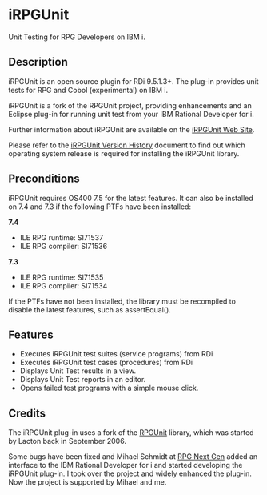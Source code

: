 # iRPGUnit

Unit Testing for RPG Developers on IBM i.

## Description

iRPGUnit is an open source plugin for RDi 9.5.1.3+. The plug-in provides unit tests for RPG and Cobol (experimental) on IBM i.

iRPGUnit is a fork of the RPGUnit project, providing enhancements and an Eclipse plug-in for running unit test from your IBM Rational Developer for i.

Further information about iRPGUnit are available on the [iRPGUnit Web Site](https://tools-400.github.io/irpgunit/).

Please refer to the [iRPGUnit Version History](<https://tools-400.github.io/irpgunit/files/iRPGUnit for RDi 9.5.1.3+.pdf>) document to find out which operating system release is required for installing the iRPGUnit library.

## Preconditions

iRPGUnit requires OS400 7.5 for the latest features. It can also be installed on 7.4 and 7.3 if the following PTFs have been installed:

**7.4**

* ILE RPG runtime: SI71537
* ILE RPG compiler: SI71536

**7.3**

* ILE RPG runtime: SI71535
* ILE RPG compiler: SI71534

If the PTFs have not been installed, the library must be recompiled to disable the latest features, such as assertEqual().

## Features

* Executes iRPGUnit test suites (service programs) from RDi
* Executes iRPGUnit test cases (procedures) from RDi
* Displays Unit Test results in a view.
* Displays Unit Test reports in an editor.
* Opens failed test programs with a simple mouse click.

## Credits

The iRPGUnit plug-in uses a fork of the [RPGUnit](https://sourceforge.net/projects/rpgunit/) library, which was started by Lacton back in September 2006.

Some bugs have been fixed and Mihael Schmidt at [RPG Next Gen](http://www.rpgnextgen.com/http://www.rpgnextgen.com/) added an interface to the IBM Rational Developer for i and started developing the iRPGUnit plug-in. I took over the project and widely enhanced the plug-in. Now the project is supported by Mihael and me.
